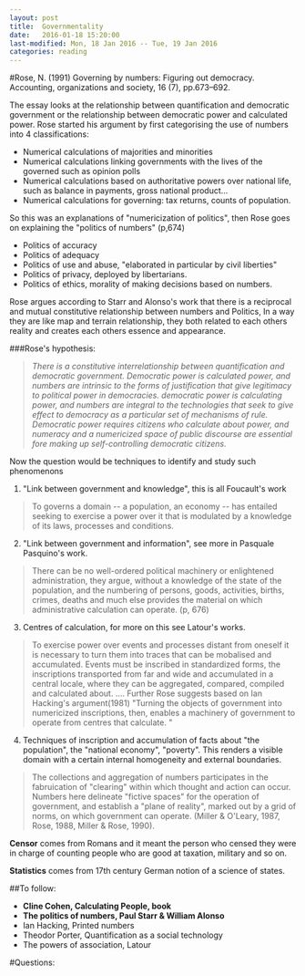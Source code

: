 ```yaml
---
layout: post
title:  Governmentality
date:   2016-01-18 15:20:00
last-modified: Mon, 18 Jan 2016 -- Tue, 19 Jan 2016
categories: reading
---
```


#Rose, N. (1991) Governing by numbers: Figuring out democracy. Accounting, organizations and society, 16 (7), pp.673–692.

The essay looks at the relationship between quantification and democratic government or the relationship between democratic power and calculated power. Rose started his argument by first categorising the use of numbers into 4 classifications:

- Numerical calculations of majorities and minorities
- Numerical calculations linking governments with the lives of the governed such as opinion polls
- Numerical calculations based on authoritative powers over national life, such as balance in payments, gross national product...
- Numerical calculations for governing: tax returns, counts of population.

So this was an explanations of "numericization of politics", then Rose goes on explaining the "politics of numbers" (p,674)

- Politics of accuracy
- Politics of adequacy
- Politics of use and abuse, "elaborated in particular by civil liberties"
- Politics of privacy, deployed by libertarians.
- Politics of ethics, morality of making decisions based on numbers.

Rose argues according to Starr and Alonso's work that there is a reciprocal and mutual constitutive relationship between numbers and Politics, In a way they are like map and terrain relationship, they both related to each others reality and creates each others essence and appearance.

###Rose's hypothesis:

> *There is a constitutive interrelationship between quantification and democratic government. Democratic power is calculated power, and numbers are intrinsic to the forms of justification that give legitimacy to political power in democracies. democratic power is calculating power, and numbers are integral to the technologies that seek to give effect to democracy as a particular set of mechanisms of rule. Democratic power requires citizens who calculate about power, and numeracy and a numericized space of public discourse are essential fore making up self-controlling democratic citizens.*


Now the question would be techniques to identify and study such phenomenons

1. "Link between government and knowledge", this is all Foucault's work
> To governs a domain -- a population, an economy -- has entailed seeking to exercise a power over it that is modulated by a knowledge of its laws, processes and conditions.

2. "Link between government and information", see more in Pasquale Pasquino's work.
> There can be no well-ordered political machinery or enlightened administration, they argue, without a knowledge of the state of the population, and the numbering of persons, goods, activities, births, crimes, deaths and much else provides the material on which administrative calculation can operate. (p, 676)

3. Centres of calculation, for more on this see Latour's works.
  > To exercise power over events and processes distant from oneself it is necessary to turn them into traces that can be mobalised and accumulated. Events must be inscribed in standardized forms, the inscriptions transported from far and wide and accumulated in a central locale, where they can be aggregated, compared, compiled and calculated about.
  ....
Further Rose suggests based on Ian Hacking's argument(1981)
>"Turning the objects of government into numericized inscriptions, then, enables a machinery of government to operate from centres that calculate.  "

4. Techniques of inscription and accumulation of facts about "the population", the "national economy", "poverty". This renders a visible domain with a certain internal homogeneity and external boundaries.
>The collections and aggregation of numbers participates in the fabruication of "clearing" within which thought and action can occur. Numbers here delineate "fictive spaces" for the operation of government, and establish a "plane of reality", marked out by a grid of norms, on which government can operate. (Miller & O'Leary, 1987, Rose, 1988, Miller & Rose, 1990).

**Censor** comes from Romans and it meant the person who censed they were in charge of counting people who are good at taxation, military and so on.

**Statistics** comes from 17th century German notion of a science of states.


##To follow:
- **Cline Cohen, Calculating People, book**
- **The politics of numbers, Paul Starr & William Alonso**
- Ian Hacking, Printed numbers
- Theodor Porter, Quantification as a social technology
- The powers of association, Latour


#Questions:

